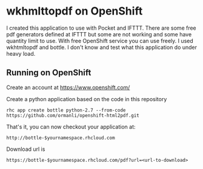 wkhmlttopdf on OpenShift
===================

I created this application to use with Pocket and IFTTT. There are some free pdf generators defined at IFTTT but some are not working and some have quantity limit to use. With free OpenShift service you can use freely.
I used wkhtmltopdf and bottle. I don't know and test what this application do under heavy load.


Running on OpenShift
----------------------------

Create an account at https://www.openshift.com/

Create a python application based on the code in this repository

    rhc app create bottle python-2.7 --from-code https://github.com/ormanli/openshift-html2pdf.git

That's it, you can now checkout your application at:

    http://bottle-$yournamespace.rhcloud.com

Download url is

    https://bottle-$yournamespace.rhcloud.com/pdf?url=<url-to-download>
